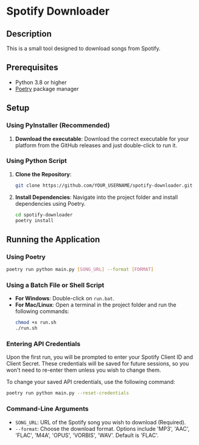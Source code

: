 # Spotify Downloader

## Description
This is a small tool designed to download songs from Spotify.

## Prerequisites
- Python 3.8 or higher
- [Poetry](https://python-poetry.org/) package manager

## Setup

### Using PyInstaller (Recommended)

1. **Download the executable**: Download the correct executable for your platform from the GitHub releases and just double-click to run it.

### Using Python Script

1. **Clone the Repository**: 
    ```bash
    git clone https://github.com/YOUR_USERNAME/spotify-downloader.git
    ```
   
2. **Install Dependencies**: Navigate into the project folder and install dependencies using Poetry.
    ```bash
    cd spotify-downloader
    poetry install
    ```

## Running the Application

### Using Poetry
```bash
poetry run python main.py [SONG_URL] --format [FORMAT]
```


### Using a Batch File or Shell Script
- **For Windows**: Double-click on `run.bat`.
- **For Mac/Linux**: Open a terminal in the project folder and run the following commands:
    ```bash
    chmod +x run.sh
    ./run.sh
    ```

### Entering API Credentials
Upon the first run, you will be prompted to enter your Spotify Client ID and Client Secret. These credentials will be saved for future sessions, so you won't need to re-enter them unless you wish to change them.

To change your saved API credentials, use the following command:
```bash
poetry run python main.py --reset-credentials
```
### Command-Line Arguments
- `SONG_URL`: URL of the Spotify song you wish to download (Required).
- `--format`: Choose the download format. Options include 'MP3', 'AAC', 'FLAC', 'M4A', 'OPUS', 'VORBIS', 'WAV'. Default is 'FLAC'.
